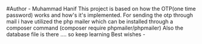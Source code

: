#Author - Muhammad Hanif
This project is based on how the OTP(one time password) works and how's it's implemented.
For sending the otp through mail i have utilized the php mailer which can be installed through 
a composer command (composer require phpmailer/phpmailer)
Also the database file is there ....
so keep learning 
Best wishes -
